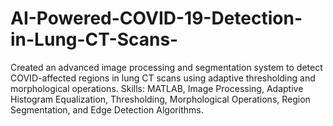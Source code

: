 # AI-Powered-COVID-19-Detection-in-Lung-CT-Scans-
Created an advanced image processing and segmentation system to detect COVID-affected regions in lung CT scans using adaptive  thresholding and morphological operations.  Skills: MATLAB, Image Processing, Adaptive Histogram Equalization, Thresholding, Morphological Operations, Region Segmentation, and  Edge Detection Algorithms. 
